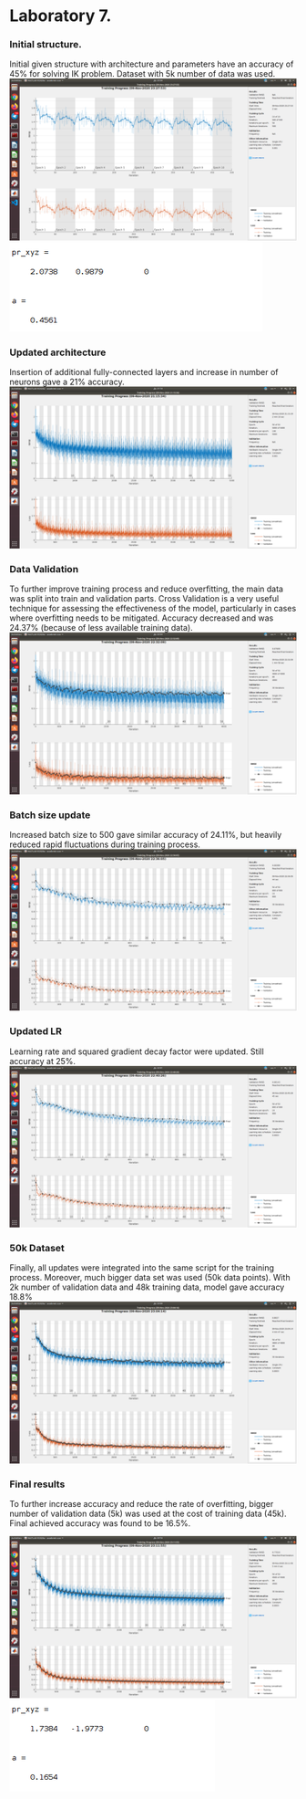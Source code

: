 # Laboratory 7.

### Initial structure.
Initial given structure with architecture and parameters have an accuracy of 45% for solving IK problem. Dataset with 5k number of data was used.
![](./images/23-28-31.png)
![](./images/23-28-43-crop.png)


### Updated architecture
Insertion of additional fully-connected layers and increase in number of neurons gave a 21% accuracy.
![](./images/21-18-00.png)


### Data Validation
To further improve training process and reduce overfitting, the main data was split into train and validation parts. Cross Validation is a very useful technique for assessing the effectiveness of the model, particularly in cases where overfitting needs to be mitigated. Accuracy decreased and was 24.37% (because of less available training data).
![](./images/22-34-10.png)


### Batch size update
Increased batch size to 500 gave similar accuracy of 24.11%, but heavily reduced rapid fluctuations during training process.
![](./images/22-36-53.png)

### Updated LR
Learning rate and squared gradient decay factor were updated. Still accuracy at 25%.
![](./images/22-41-15.png)


### 50k Dataset
Finally, all updates were integrated into the same script for the training process. Moreover, much bigger data set was used (50k data points). With 2k number of validation data and 48k training data, model gave accuracy 18.8%
![](./images/23-09-16.png)


### Final results
To further increase accuracy and reduce the rate of overfitting, bigger number of validation data (5k) was used at the cost of training data (45k). Final achieved accuracy was found to be 16.5%.

![](./images/23-16-58.png)
![](./images/23-17-16-crop.png)


